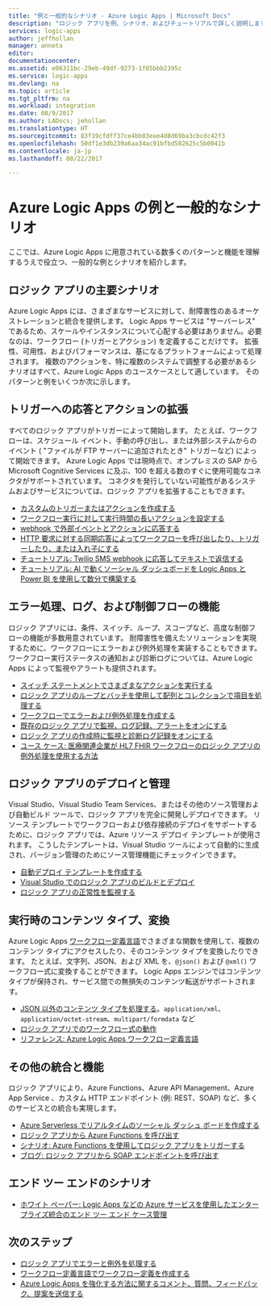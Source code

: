 ```yaml
---
title: "例と一般的なシナリオ - Azure Logic Apps | Microsoft Docs"
description: "ロジック アプリを例、シナリオ、およびチュートリアルで詳しく説明します"
services: logic-apps
author: jeffhollan
manager: anneta
editor: 
documentationcenter: 
ms.assetid: e06311bc-29eb-49df-9273-1f05bbb2395c
ms.service: logic-apps
ms.devlang: na
ms.topic: article
ms.tgt_pltfrm: na
ms.workload: integration
ms.date: 08/9/2017
ms.author: LADocs; jehollan
ms.translationtype: HT
ms.sourcegitcommit: 83f19cfdff37ce4bb03eae4d8d69ba3cbcdc42f3
ms.openlocfilehash: 50df1e3db239a6aa34ac91bfbd582625c5b0041b
ms.contentlocale: ja-jp
ms.lasthandoff: 08/22/2017

---
```

# <a name="examples-and-common-scenarios-for-azure-logic-apps"></a>Azure Logic Apps の例と一般的なシナリオ

ここでは、Azure Logic Apps に用意されている数多くのパターンと機能を理解するうえで役立つ、一般的な例とシナリオを紹介します。

## <a name="key-scenarios-for-logic-apps"></a>ロジック アプリの主要シナリオ

Azure Logic Apps には、さまざまなサービスに対して、耐障害性のあるオーケストレーションと統合を提供します。 Logic Apps サービスは "サーバーレス" であるため、スケールやインスタンスについて心配する必要はありません。必要なのは、ワークフロー (トリガーとアクション) を定義することだけです。 拡張性、可用性、およびパフォーマンスは、基になるプラットフォームによって処理されます。 複数のアクションを、特に複数のシステムで調整する必要があるシナリオはすべて、Azure Logic Apps のユースケースとして適しています。 そのパターンと例をいくつか次に示します。

## <a name="respond-to-triggers-and-extend-actions"></a>トリガーへの応答とアクションの拡張

すべてのロジック アプリがトリガーによって開始します。 たとえば、ワークフローは、スケジュール イベント、手動の呼び出し、または外部システムからのイベント ( "ファイルが FTP サーバーに追加されたとき" トリガーなど) によって開始できます。 Azure Logic Apps では現時点で、オンプレミスの SAP から Microsoft Cognitive Services に及ぶ、100 を超える数のすぐに使用可能なコネクタがサポートされています。 コネクタを発行していない可能性があるシステムおよびサービスについては、ロジック アプリを拡張することもできます。

* [カスタムのトリガーまたはアクションを作成する](../logic-apps/logic-apps-create-api-app.md)
* [ワークフロー実行に対して実行時間の長いアクションを設定する](../logic-apps/logic-apps-create-api-app.md)
* [webhook で外部イベントとアクションに応答する](../logic-apps/logic-apps-create-api-app.md)
* [HTTP 要求に対する同期応答によってワークフローを呼び出したり、トリガーしたり、または入れ子にする](../logic-apps/logic-apps-http-endpoint.md)
* [チュートリアル: Twilio SMS webhook に応答してテキストで返信する](https://channel9.msdn.com/Blogs/Windows-Azure/Azure-Logic-Apps-Walkthrough-Webhook-Functions-and-an-SMS-Bot)
* [チュートリアル: AI で動くソーシャル ダッシュボードを Logic Apps と Power BI を使用して数分で構築する](http://aka.ms/logicappsdemo)

## <a name="error-handling-logging-and-control-flow-capabilities"></a>エラー処理、ログ、および制御フローの機能

ロジック アプリには、条件、スイッチ、ループ、スコープなど、高度な制御フローの機能が多数用意されています。 耐障害性を備えたソリューションを実現するために、ワークフローにエラーおよび例外処理を実装することもできます。 ワークフロー実行ステータスの通知および診断ログについては、Azure Logic Apps によって監視やアラートも提供されます。

* [スイッチ ステートメントでさまざまなアクションを実行する](../logic-apps/logic-apps-switch-case.md)
* [ロジック アプリのループとバッチを使用して配列とコレクションで項目を処理する](../logic-apps/logic-apps-loops-and-scopes.md)
* [ワークフローでエラーおよび例外処理を作成する](../logic-apps/logic-apps-exception-handling.md)
* [既存のロジック アプリで監視、ログ記録、アラートをオンにする](../logic-apps/logic-apps-monitor-your-logic-apps.md)
* [ロジック アプリの作成時に監視と診断ログ記録をオンにする](../logic-apps/logic-apps-monitor-your-logic-apps-oms.md)
* [ユース ケース: 医療関連企業が HL7 FHIR ワークフローのロジック アプリの例外処理を使用する方法](../logic-apps/logic-apps-scenario-error-and-exception-handling.md)

## <a name="deploy-and-manage-logic-apps"></a>ロジック アプリのデプロイと管理

Visual Studio、Visual Studio Team Services、またはその他のソース管理および自動ビルド ツールで、ロジック アプリを完全に開発しデプロイできます。 リソース テンプレートでワークフローおよび依存接続のデプロイをサポートするために、ロジック アプリでは、Azure リソース デプロイ テンプレートが使用されます。 こうしたテンプレートは、Visual Studio ツールによって自動的に生成され、バージョン管理のためにソース管理機能にチェックインできます。

* [自動デプロイ テンプレートを作成する](../logic-apps/logic-apps-create-deploy-template.md)
* [Visual Studio でのロジック アプリのビルドとデプロイ](../logic-apps/logic-apps-deploy-from-vs.md)
* [ロジック アプリの正常性を監視する](../logic-apps/logic-apps-monitor-your-logic-apps.md)

## <a name="content-types-conversions-and-transformations-within-a-run"></a>実行時のコンテンツ タイプ、変換

Azure Logic Apps [ワークフロー定義言語](http://aka.ms/logicappsdocs)でさまざまな関数を使用して、複数のコンテンツ タイプにアクセスしたり、そのコンテンツ タイプを変換したりできます。 たとえば、文字列、JSON、および XML を、`@json()` および `@xml()` ワークフロー式に変換することができます。 Logic Apps エンジンではコンテンツ タイプが保持され、サービス間での無損失のコンテンツ転送がサポートされます。

* [JSON 以外のコンテンツ タイプを処理する](../logic-apps/logic-apps-content-type.md)。`application/xml`、`application/octet-stream`、`multipart/formdata` など
* [ロジック アプリでのワークフロー式の動作](../logic-apps/logic-apps-author-definitions.md)
* [リファレンス: Azure Logic Apps ワークフロー定義言語](http://aka.ms/logicappsdocs)

## <a name="other-integrations-and-capabilities"></a>その他の統合と機能

ロジック アプリにより、Azure Functions、Azure API Management、Azure App Service 、カスタム HTTP エンドポイント (例: REST、SOAP) など、多くのサービスとの統合も実現します。

* [Azure Serverless でリアルタイムのソーシャル ダッシュ ボードを作成する](../logic-apps/logic-apps-scenario-social-serverless.md)
* [ロジック アプリから Azure Functions を呼び出す](../logic-apps/logic-apps-azure-functions.md)
* [シナリオ: Azure Functions を使用してロジック アプリをトリガーする](../logic-apps/logic-apps-scenario-function-sb-trigger.md)
* [ブログ: ロジック アプリから SOAP エンドポイントを呼び出す](https://blogs.msdn.microsoft.com/logicapps/2016/04/07/using-soap-services-with-logic-apps/)

## <a name="end-to-end-scenarios"></a>エンド ツー エンドのシナリオ

* [ホワイト ペーパー: Logic Apps などの Azure サービスを使用したエンタープライズ統合のエンド ツー エンド ケース管理](https://aka.ms/enterprise-integration-e2e-case-management-utilities-logic-apps)

## <a name="next-steps"></a>次のステップ

- [ロジック アプリでエラーと例外を処理する](../logic-apps/logic-apps-exception-handling.md)
- [ワークフロー定義言語でワークフロー定義を作成する](../logic-apps/logic-apps-author-definitions.md)
- [Azure Logic Apps を強化する方法に関するコメント、質問、フィードバック、提案を送信する](https://feedback.azure.com/forums/287593-logic-apps)

